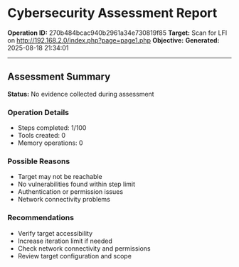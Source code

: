 # Cybersecurity Assessment Report

**Operation ID:** 270b484bcac940b2961a34e730819f85
**Target:** Scan for LFI on http://192.168.2.0/index.php?page=page1.php
**Objective:** 
**Generated:** 2025-08-18 21:34:01

---

## Assessment Summary

**Status:** No evidence collected during assessment

### Operation Details
- Steps completed: 1/100
- Tools created: 0
- Memory operations: 0

### Possible Reasons
- Target may not be reachable
- No vulnerabilities found within step limit
- Authentication or permission issues
- Network connectivity problems

### Recommendations
- Verify target accessibility
- Increase iteration limit if needed
- Check network connectivity and permissions
- Review target configuration and scope
